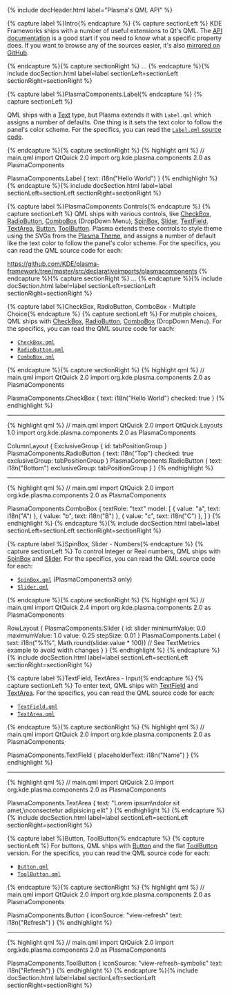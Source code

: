 <!-- ------- -->
{% include docHeader.html label="Plasma's QML API" %}


{% capture label %}Intro{% endcapture %}
{% capture sectionLeft %}
KDE Frameworks ships with a number of useful extensions to Qt's QML. The [API documentation](https://api.kde.org/frameworks/plasma-framework/html/index.html) is a good start if you need to know what a specific property does. If you want to browse any of the sources easier, it's also [mirrored on GitHub](https://github.com/KDE/plasma-framework/tree/master/src/declarativeimports/).


{% endcapture %}{% capture sectionRight %}
...
{% endcapture %}{% include docSection.html label=label sectionLeft=sectionLeft sectionRight=sectionRight %}


{% capture label %}PlasmaComponents.Label{% endcapture %}
{% capture sectionLeft %}

QML ships with a [Text](http://doc.qt.io/qt-5/qml-qtquick-text.html) type, but Plasma extends it with `Label.qml` which assigns a number of defaults. One thing is it sets the text color to follow the panel's color scheme. For the specifics, you can read the [`Label.qml` source code](https://github.com/KDE/plasma-framework/blob/master/src/declarativeimports/plasmacomponents/qml/Label.qml).

{% endcapture %}{% capture sectionRight %}
{% highlight qml %}
// main.qml
import QtQuick 2.0
import org.kde.plasma.components 2.0 as PlasmaComponents

PlasmaComponents.Label {
    text: i18n("Hello World")
}
{% endhighlight %}
{% endcapture %}{% include docSection.html label=label sectionLeft=sectionLeft sectionRight=sectionRight %}



{% capture label %}PlasmaComponents Controls{% endcapture %}
{% capture sectionLeft %}
QML ships with various controls, like [CheckBox](https://doc.qt.io/qt-5/qml-qtquick-controls-checkbox.html), [RadioButton](https://doc.qt.io/qt-5/qml-qtquick-controls-radiobutton.html), [ComboBox](https://doc.qt.io/qt-5/qml-qtquick-controls-combobox.html) (DropDown Menu), [SpinBox](https://doc.qt.io/qt-5/qml-qtquick-controls-spinbox.html), [Slider](https://doc.qt.io/qt-5/qml-qtquick-controls-slider.html), [TextField](https://doc.qt.io/qt-5/qml-qtquick-controls-textfield.html), [TextArea](https://doc.qt.io/qt-5/qml-qtquick-controls-textarea.html), [Button](https://doc.qt.io/qt-5/qml-qtquick-controls-button.html), [ToolButton](https://doc.qt.io/qt-5/qml-qtquick-controls-toolbutton.html). Plasma extends these controls to style theme using the SVGs from the [Plasma Theme](https://techbase.kde.org/Development/Tutorials/Plasma5/ThemeDetails), and assigns a number of default like the text color to follow the panel's color scheme. For the specifics, you can read the QML source code for each:

<https://github.com/KDE/plasma-framework/tree/master/src/declarativeimports/plasmacomponents>
{% endcapture %}{% capture sectionRight %}
...
{% endcapture %}{% include docSection.html label=label sectionLeft=sectionLeft sectionRight=sectionRight %}



{% capture label %}CheckBox, RadioButton, ComboBox - Multiple Choice{% endcapture %}
{% capture sectionLeft %}
For mutiple choices, QML ships with [CheckBox](https://doc.qt.io/qt-5/qml-qtquick-controls-checkbox.html), [RadioButton](https://doc.qt.io/qt-5/qml-qtquick-controls-radiobutton.html), [ComboBox](https://doc.qt.io/qt-5/qml-qtquick-controls-combobox.html) (DropDown Menu). For the specifics, you can read the QML source code for each:

* [`CheckBox.qml`](https://github.com/KDE/plasma-framework/blob/master/src/declarativeimports/plasmacomponents/qml/CheckBox.qml)
* [`RadioButton.qml`](https://github.com/KDE/plasma-framework/blob/master/src/declarativeimports/plasmacomponents/qml/RadioButton.qml)
* [`ComboBox.qml`](https://github.com/KDE/plasma-framework/blob/master/src/declarativeimports/plasmacomponents/qml/ComboBox.qml)

{% endcapture %}{% capture sectionRight %}
{% highlight qml %}
// main.qml
import QtQuick 2.0
import org.kde.plasma.components 2.0 as PlasmaComponents

PlasmaComponents.CheckBox {
    text: i18n("Hello World")
    checked: true
}
{% endhighlight %}

---

{% highlight qml %}
// main.qml
import QtQuick 2.0
import QtQuick.Layouts 1.0
import org.kde.plasma.components 2.0 as PlasmaComponents

ColumnLayout {
    ExclusiveGroup { id: tabPositionGroup }
    PlasmaComponents.RadioButton {
        text: i18n("Top")
        checked: true
        exclusiveGroup: tabPositionGroup
    }
    PlasmaComponents.RadioButton {
        text: i18n("Bottom")
        exclusiveGroup: tabPositionGroup
    }
}
{% endhighlight %}

---

{% highlight qml %}
// main.qml
import QtQuick 2.0
import org.kde.plasma.components 2.0 as PlasmaComponents

PlasmaComponents.ComboBox {
    textRole: "text"
    model: [
        { value: "a", text: i18n("A") },
        { value: "b", text: i18n("B") },
        { value: "c", text: i18n("C") },
    ]
}
{% endhighlight %}
{% endcapture %}{% include docSection.html label=label sectionLeft=sectionLeft sectionRight=sectionRight %}



{% capture label %}SpinBox, Slider - Numbers{% endcapture %}
{% capture sectionLeft %}
To control Integer or Real numbers, QML ships with [SpinBox](https://doc.qt.io/qt-5/qml-qtquick-controls-spinbox.html) and [Slider](https://doc.qt.io/qt-5/qml-qtquick-controls-slider.html). For the specifics, you can read the QML source code for each:

* [`SpinBox.qml`](https://github.com/KDE/plasma-framework/blob/master/src/declarativeimports/plasmacomponents3/SpinBox.qml) (PlasmaComponents3 only)
* [`Slider.qml`](https://github.com/KDE/plasma-framework/blob/master/src/declarativeimports/plasmacomponents/qml/Slider.qml)

{% endcapture %}{% capture sectionRight %}
{% highlight qml %}
// main.qml
import QtQuick 2.4
import org.kde.plasma.components 2.0 as PlasmaComponents

RowLayout {
    PlasmaComponents.Slider {
        id: slider
        minimumValue: 0.0
        maximumValue: 1.0
        value: 0.25
        stepSize: 0.01
    }
    PlasmaComponents.Label {
        text: i18n("%1%", Math.round(slider.value * 100))
        // See TextMetrics example to avoid width changes
    }
}
{% endhighlight %}
{% endcapture %}{% include docSection.html label=label sectionLeft=sectionLeft sectionRight=sectionRight %}



{% capture label %}TextField, TextArea - Input{% endcapture %}
{% capture sectionLeft %}
To enter text, QML ships with [TextField](https://doc.qt.io/qt-5/qml-qtquick-controls-textfield.html) and [TextArea](https://doc.qt.io/qt-5/qml-qtquick-controls-textarea.html). For the specifics, you can read the QML source code for each:

* [`TextField.qml`](https://github.com/KDE/plasma-framework/blob/master/src/declarativeimports/plasmacomponents/qml/TextField.qml)
* [`TextArea.qml`](https://github.com/KDE/plasma-framework/blob/master/src/declarativeimports/plasmacomponents/qml/TextArea.qml)

{% endcapture %}{% capture sectionRight %}
{% highlight qml %}
// main.qml
import QtQuick 2.0
import org.kde.plasma.components 2.0 as PlasmaComponents

PlasmaComponents.TextField {
    placeholderText: i18n("Name")
}
{% endhighlight %}

---

{% highlight qml %}
// main.qml
import QtQuick 2.0
import org.kde.plasma.components 2.0 as PlasmaComponents

PlasmaComponents.TextArea {
    text: "Lorem ipsum\ndolor sit amet,\nconsectetur adipisicing elit"
}
{% endhighlight %}
{% endcapture %}{% include docSection.html label=label sectionLeft=sectionLeft sectionRight=sectionRight %}



{% capture label %}Button, ToolButton{% endcapture %}
{% capture sectionLeft %}
For buttons, QML ships with [Button](https://doc.qt.io/qt-5/qml-qtquick-controls-button.html) and the flat [ToolButton](https://doc.qt.io/qt-5/qml-qtquick-controls-toolbutton.html) version. For the specifics, you can read the QML source code for each:

* [`Button.qml`](https://github.com/KDE/plasma-framework/blob/master/src/declarativeimports/plasmacomponents/qml/Button.qml)
* [`ToolButton.qml`](https://github.com/KDE/plasma-framework/blob/master/src/declarativeimports/plasmacomponents/qml/ToolButton.qml)

{% endcapture %}{% capture sectionRight %}
{% highlight qml %}
// main.qml
import QtQuick 2.0
import org.kde.plasma.components 2.0 as PlasmaComponents

PlasmaComponents.Button {
    iconSource: "view-refresh"
    text: i18n("Refresh")
}
{% endhighlight %}

---

{% highlight qml %}
// main.qml
import QtQuick 2.0
import org.kde.plasma.components 2.0 as PlasmaComponents

PlasmaComponents.ToolButton {
    iconSource: "view-refresh-symbolic"
    text: i18n("Refresh")
}
{% endhighlight %}
{% endcapture %}{% include docSection.html label=label sectionLeft=sectionLeft sectionRight=sectionRight %}




